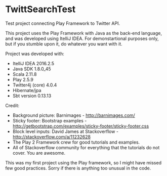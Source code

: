 # TwittSearchTest
Test project connecting Play Framework to Twitter API.

This project uses the Play Framework with Java as the back-end language, and was developed using ItelliJ IDEA.
For demonstartional purposes only, but if you stumble upon it, do whatever you want with it.

Project was developed with:
- ItelliJ IDEA 2016.2.5
- Java SDK 1.8.0_45
- Scala 2.11.8
- Play 2.5.9
- Twitter4j (core) 4.0.4
- Hibernate/jpa
- Sbt version 0.13.13

Credit:
- Background picture: Barnimages - http://barnimages.com/
- Sticky footer: Bootstrap examples - http://getbootstrap.com/examples/sticky-footer/sticky-footer.css
- Block level inputs: David James at Stackoverflow - http://stackoverflow.com/a/11232628
- The Play 2 Framework crew for good tutorials and examples.
- All of Stackoverflow community for everything that the tutorials do not cover. You are awesome. 

This was my first project using the Play framework, so I might have missed few good practices. Sorry if there is anything too unusual in the code.
